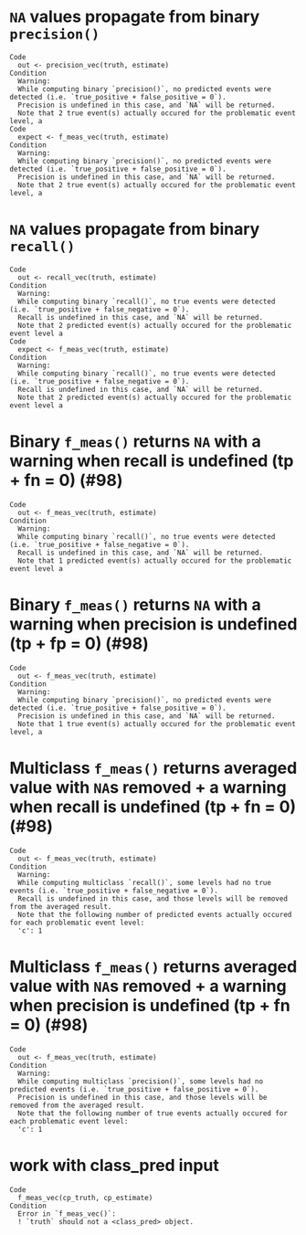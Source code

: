 # `NA` values propagate from binary `precision()`

    Code
      out <- precision_vec(truth, estimate)
    Condition
      Warning:
      While computing binary `precision()`, no predicted events were detected (i.e. `true_positive + false_positive = 0`).
      Precision is undefined in this case, and `NA` will be returned.
      Note that 2 true event(s) actually occured for the problematic event level, a
    Code
      expect <- f_meas_vec(truth, estimate)
    Condition
      Warning:
      While computing binary `precision()`, no predicted events were detected (i.e. `true_positive + false_positive = 0`).
      Precision is undefined in this case, and `NA` will be returned.
      Note that 2 true event(s) actually occured for the problematic event level, a

# `NA` values propagate from binary `recall()`

    Code
      out <- recall_vec(truth, estimate)
    Condition
      Warning:
      While computing binary `recall()`, no true events were detected (i.e. `true_positive + false_negative = 0`).
      Recall is undefined in this case, and `NA` will be returned.
      Note that 2 predicted event(s) actually occured for the problematic event level a
    Code
      expect <- f_meas_vec(truth, estimate)
    Condition
      Warning:
      While computing binary `recall()`, no true events were detected (i.e. `true_positive + false_negative = 0`).
      Recall is undefined in this case, and `NA` will be returned.
      Note that 2 predicted event(s) actually occured for the problematic event level a

# Binary `f_meas()` returns `NA` with a warning when recall is undefined (tp + fn = 0) (#98)

    Code
      out <- f_meas_vec(truth, estimate)
    Condition
      Warning:
      While computing binary `recall()`, no true events were detected (i.e. `true_positive + false_negative = 0`).
      Recall is undefined in this case, and `NA` will be returned.
      Note that 1 predicted event(s) actually occured for the problematic event level a

# Binary `f_meas()` returns `NA` with a warning when precision is undefined (tp + fp = 0) (#98)

    Code
      out <- f_meas_vec(truth, estimate)
    Condition
      Warning:
      While computing binary `precision()`, no predicted events were detected (i.e. `true_positive + false_positive = 0`).
      Precision is undefined in this case, and `NA` will be returned.
      Note that 1 true event(s) actually occured for the problematic event level, a

# Multiclass `f_meas()` returns averaged value with `NA`s removed + a warning when recall is undefined (tp + fn = 0) (#98)

    Code
      out <- f_meas_vec(truth, estimate)
    Condition
      Warning:
      While computing multiclass `recall()`, some levels had no true events (i.e. `true_positive + false_negative = 0`).
      Recall is undefined in this case, and those levels will be removed from the averaged result.
      Note that the following number of predicted events actually occured for each problematic event level:
      'c': 1

# Multiclass `f_meas()` returns averaged value with `NA`s removed + a warning when precision is undefined (tp + fn = 0) (#98)

    Code
      out <- f_meas_vec(truth, estimate)
    Condition
      Warning:
      While computing multiclass `precision()`, some levels had no predicted events (i.e. `true_positive + false_positive = 0`).
      Precision is undefined in this case, and those levels will be removed from the averaged result.
      Note that the following number of true events actually occured for each problematic event level:
      'c': 1

# work with class_pred input

    Code
      f_meas_vec(cp_truth, cp_estimate)
    Condition
      Error in `f_meas_vec()`:
      ! `truth` should not a <class_pred> object.

